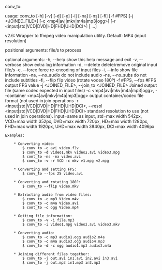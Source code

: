 conv_to:

usage: conv_to [-h] [-v] [-d] [-e] [-i] [-na] [-ns] [-fl] [-f #FPS]
               [-j <JOINED_FILE>] [-c <mp4|avi|mkv|m4a|mp3|ogg>]
               [-r <input|std|VCD|DVD|HD|FHD|UHD|DCI>]
               <FILE> [<FILE> ...]

v2.6: Wrapper to ffmpeg video manipulation utility. Default: MP4 (input
resolution)

positional arguments:
  <FILE>                file/s to process

optional arguments:
  -h, --help            show this help message and exit
  -v, --verbose         show extra log information
  -d, --delete          delete/remove original input file/s
  -e, --force           force re-encoding of input files
  -i, --info            show file information
  -na, --no_audio       do not include audio
  -ns, --no_subs        do not include subtitles
  -fl, --flip           flip video (rotate vodeo 180º)
  -f #FPS, --fps #FPS   output FPS value
  -j <JOINED_FILE>, --join_to <JOINED_FILE>
                        Joined output file (same codec expected in input
                        files)
  -c <mp4|avi|mkv|m4a|mp3|ogg>, --container <mp4|avi|mkv|m4a|mp3|ogg>
                        output container/codec file format (not used in join
                        operations
  -r <input|std|VCD|DVD|HD|FHD|UHD|DCI>, --resol <input|std|VCD|DVD|HD|FHD|UHD|DCI>
                        standard resolution to use (not used in join
                        operations). input=same as input, std=max width 542px,
                        VCD=max width 352px, DVD=max width 720px, HD=max width
                        1280px, FHD=max width 1920px, UHD=max width 3840px,
                        DCI=max width 4096px

    Examples:

        * Converting video:
            $ conv_to -c avi video.flv
            $ conv_to -d video1.mkv video2.avi video3.mpg
            $ cont_to -ns -na video.avi
            $ conv_to -v -r VCD -c mkv v1.mpg v2.mpg

        * Converting and setting FPS:
            $ conv_to --fps 25 video.avi

        * Converting and rotating 180º:
            $ conv_to --flip video.mkv

        * Extracting audio from video files:
            $ conv_to -c mp3 Video.m4v
            $ conv_to -c m4a Video.avi
            $ cont_to -c ogg Video.mp4

        * Getting file information:
            $ conv_to -v -i file.mp3
            $ conv_to -i video1.mpg video2.avi video3.mkv

        * Converting audio:
            $ conv_to -c mp3 audio1.ogg audio2.m4a
            $ conv_to -c m4a audio3.ogg audio4.mp3
            $ conv_to -d -c ogg audio1.mp3 audio2.m4a

        * Joining different files together:
            $ conv_to -j out.avi in1.avi in2.avi in3.avi
            $ conv_to -j out.mp3 in1.mp3 in2.mp3
